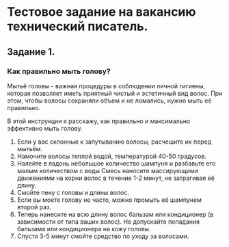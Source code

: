 ﻿# Тестовое задание на вакансию технический писатель.

## Задание 1.

### Как правильно мыть голову?
Мытьё головы - важная процедуры в соблюдении личной гигиены, которая позволяет иметь приятный чистый и эстетичный вид волос. При этом, чтобы волосы сохраняли объем и не ломались, нужно мыть её правильно. 

В этой инструкции я расскажу, как правильно и максимально эффективно мыть голову.
1. Если у вас склонные к запутыванию волосы, расчешите их перед мытьём.
2. Намочите волосы теплой водой, температурой 40-50 градусов.
3. Налейте в ладонь небольшое количество шампуня и разбавьте его малым количеством с воды Смесь наносите массирующими движениями на корни волос в течение 1-2 минут, не затрагивая её длину.
4. Смойте пену с головы и длины волос.
5. Если вы моете голову не часто, можно промыть её шампунем второй раз.
6. Теперь нанесите на всю длину волос бальзам или кондиционер (в зависимости от типа ваших волос). Не допускайте попадания бальзама или кондиционера на кожу головы.
7. Спустя 3-5 минут смойте средство по уходу за волосами.
